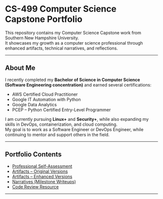 # CS-499 Computer Science Capstone Portfolio

This repository contains my Computer Science Capstone work from Southern New Hampshire University.  
It showcases my growth as a computer science professional through enhanced artifacts, technical narratives, and reflections.  

---

## About Me
I recently completed my **Bachelor of Science in Computer Science (Software Engineering concentration)** and earned several certifications:  

- AWS Certified Cloud Practitioner  
- Google IT Automation with Python  
- Google Data Analytics  
- PCEP – Python Certified Entry-Level Programmer  

I am currently pursuing **Linux+** and **Security+**, while also expanding my skills in DevOps, containerization, and cloud computing.  
My goal is to work as a Software Engineer or DevOps Engineer, while continuing to mentor and support others in the field.  

---

## Portfolio Contents

- [Professional Self-Assessment](self-assessment/index.md)  
- [Artifacts – Original Versions](artifacts/originals/index.md)  
- [Artifacts – Enhanced Versions](artifacts/enhanced/index.md)  
- [Narratives (Milestone Writeups)](narratives/index.md)  
- [Code Review Resource](code-review/index.md)  

---
